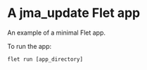 # A jma_update Flet app

An example of a minimal Flet app.

To run the app:

```
flet run [app_directory]
```